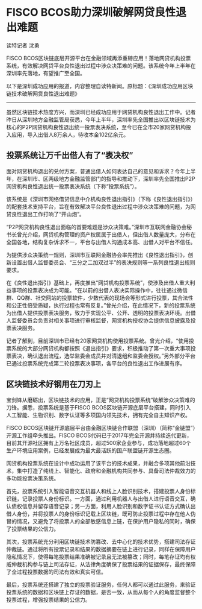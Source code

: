 # FISCO BCOS助力深圳破解网贷良性退出难题

读特记者 沈勇

FISCO BCOS区块链底层开源平台在金融领域再添重磅应用！落地网贷机构投票系统，有效解决网贷平台良性退出过程中涉众决策难的问题。该系统今年上半年在深圳率先落地，有望推广至全国。

以下是深圳成功应用的报道，内容整理自读特新闻。原标题：《深圳成功应用区块链技术破解网贷良性退出难题》

------

虽然区块链技术热度方兴，而深圳已经成功应用于网贷机构良性退出工作中。记者昨日从深圳地方金融监管局获悉，今年上半年，深圳率先全国推出以区块链技术为核心的P2P网贷机构良性退出统一投票表决系统，至今已在全市20家网贷机构投入应用，导入出借人8万余人，待收本金102亿余元。

## 投票系统让万千出借人有了“表决权”

面对网贷机构退出的兑付方案，普通出借人如何表达自己的意见和诉求？今年上半年，在深圳市、区两级地方金融监管部门的指导和推动下，深圳率先全国推出P2P网贷机构良性退出统一投票表决系统（下称“投票系统”）。

该系统是《深圳市网络借贷信息中介机构良性退出指引》（下称《良性退出指引》）的配套技术支持平台，旨在有效解决平台良性退出过程中涉众决策难的问题，为网贷良性退出工作打响了“开山炮”。

“P2P网贷机构良性退出面临的首要难题是涉众决策难。”深圳市互联网金融协会秘书长曾光介绍，网贷机构管理的资产权属属于出借人，但出借人数量庞大，分布在全国各地，结构复杂诉求不一，平台与出借人沟通成本高、出借人对平台不信任。

为提供涉众决策统一规则，深圳市互联网金融协会率先推出《良性退出指引》，创新设置出借人监督委员会、“三分之二加双过半”的表决规则等一系列良性退出规则要求。

在《良性退出指引》基础上，再度推出“网贷机构投票系统”，使涉及出借人重大利益事项的投票表决成为可能。“在以前的出借人表决实际操作中，往往通过微信群、QQ群、社交网站的投票软件，少数代表的现场会等形式进行投票，其合法性和公正性倍受质疑，执行过程也常有反复。”曾光介绍，在此情况下，新的投票系统为出借人提供投票表决服务，致力于实现公平、公开、透明的投票表决环境。出借人监督委员会负责对相关事项进行审核监督，网贷机构授权协会提供信息披露及投票表决服务。

记者了解到，目前深圳市已经有20家网贷机构使用投票系统。曾光介绍，“使用投票系统的大部分网贷机构都按照《退出指引》要求，积极推动了第一次重大事项投票表决，确认退出流程，选举监委会成员并对清退组和监委会授权。”另外部分平台已通过投票系统完成第二轮投票表决事项，各平台的良性退出工作进展有序。

## **区块链技术好钢用在刀刃上**

宝剑锋从磨砺出，区块链技术的应用，正是“网贷机构投票系统”破解涉众决策难的刀锋。据悉，投票系统是基于FISCO BCOS区块链开源底层平台搭建，同时引入人工智能、生物识别、数字认证等多项国内领先技术，拥有完全自主知识产权。

FISCO BCOS区块链开源底层平台由金融区块链合作联盟（深圳）（简称“金链盟”）开源工作组牵头推出。FISCO BCOS代码已于2017年完全开源并持续迭代更新，目前其开源社区拥有上万名社区成员，超过500家企业参与，成功落地超过60个生产环境应用案例，已经发展成为最大最活跃的国产联盟链开源生态圈。

网贷机构投票系统在设计中成功运用了该平台的技术成果，并融合多项其他前沿技术，集中打造了纯线上、智能化、政府和金融机构共同参与、具备司法仲裁效力的多功能投票决策系统。

首先，投票系统引入智能语音交互机器人和线上人脸识别技术，搭建投票人身份标识链，记录投票人身份标识。一方面，通过利用机器人与出借人进行语音交互，确认债权信息并留存语音记录；另一方面，利用人脸识别和数字证书认证方式确认出借人身份，并将投票人的身份标识记载上区块链，既可防止投票过程中存在他人伪冒的情况，又避免了将投票人的全部敏感信息上链，在保护用户隐私的同时，确保了投票结果的公信力。

其次，投票系统充分利用区块链技术防篡改、去中心化的技术优势，搭建司法存证仲裁链。通过将所有投票记录和结果的数据摘要在链上进行记录，同样在保障用户隐私情况下，使得每笔投票结果准确被记录且无法被篡改；同时，每笔存证均有权威仲裁机构参与链上司法存证，从法律角度确保了投票结果的证据保存，最终保障了全过程投票数据的司法有效和真实可信。

最后，投票系统还搭建了独立的投票验证服务，任何人都可以通过此服务，来验证投票系统的数据和区块链上存证的数据，是否一致，从而从每个人的角度监督整个投票过程，增强投票结果的公信力。